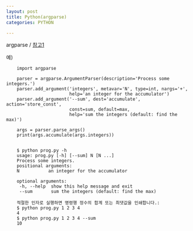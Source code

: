 ```yaml
---
layout: post
title: Python(argparse)
categories: PYTHON

---
```


argparse / 
[참고1]




예)

        import argparse

        parser = argparse.ArgumentParser(description='Process some integers.')
        parser.add_argument('integers', metavar='N', type=int, nargs='+',
                            help='an integer for the accumulator')
        parser.add_argument('--sum', dest='accumulate', action='store_const',
                            const=sum, default=max,
                            help='sum the integers (default: find the max)')

        args = parser.parse_args()
        print(args.accumulate(args.integers))


        $ python prog.py -h
        usage: prog.py [-h] [--sum] N [N ...]
        Process some integers.
        positional arguments:
        N           an integer for the accumulator

        optional arguments:
         -h, --help  show this help message and exit
         --sum       sum the integers (default: find the max)

        적절한 인자로 실행하면 명령행 정수의 합계 또는 최댓값을 인쇄합니다.:
        $ python prog.py 1 2 3 4
        4
        $ python prog.py 1 2 3 4 --sum
        10










[참고1]:https://docs.python.org/ko/3/library/argparse.html
